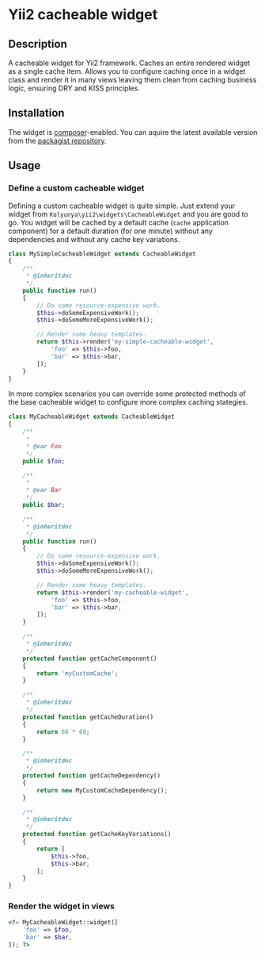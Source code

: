 # Yii2 cacheable widget

## Description
A cacheable widget for Yii2 framework. Caches an entire rendered widget as a single cache item. Allows you to configure caching once in a widget class and render it in many views leaving them clean from caching business logic, ensuring DRY and KISS principles. 

## Installation
The widget is [composer](https://getcomposer.org/)-enabled. You can aquire the latest available version from the [packagist repository](https://packagist.org/packages/kolyunya/yii2-cacheable-widget).

## Usage
### Define a custom cacheable widget 
Defining a custom cacheable widget is quite simple. Just extend your widget from `Kolyunya\yii2\widgets\CacheableWidget` and you are good to go. You widget will be cached by a default cache (`cache` application component) for a default duration (for one minute) without any dependencies and without any cache key variations.
```php
class MySimpleCacheableWidget extends CacheableWidget
{
    /**
     * @inheritdoc
     */
    public function run()
    {
        // Do some resource-expensive work.
        $this->doSomeExpensiveWork();
        $this->doSomeMoreExpensiveWork();

        // Render some heavy templates.
        return $this->render('my-simple-cacheable-widget',
            'foo' => $this->foo,
            'bar' => $this->bar,
        ]);
    }
}
```

In more complex scenarios you can override some protected methods of the base cacheable widget to configure more complex caching stategies.

```php
class MyCacheableWidget extends CacheableWidget
{
    /**
     *
     * @var Foo
     */
    public $foo;

    /**
     *
     * @var Bar
     */
    public $bar;

    /**
     * @inheritdoc
     */
    public function run()
    {
        // Do some resource-expensive work.
        $this->doSomeExpensiveWork();
        $this->doSomeMoreExpensiveWork();

        // Render some heavy templates.
        return $this->render('my-cacheable-widget',
            'foo' => $this->foo,
            'bar' => $this->bar,
        ]);
    }

    /**
     * @inheritdoc
     */
    protected function getCacheComponent()
    {
        return 'myCustomCache';
    }

    /**
     * @inheritdoc
     */
    protected function getCacheDuration()
    {
        return 60 * 60;
    }

    /**
     * @inheritdoc
     */
    protected function getCacheDependency()
    {
        return new MyCustomCacheDependency();
    }

    /**
     * @inheritdoc
     */
    protected function getCacheKeyVariations()
    {
        return [
            $this->foo,
            $this->bar,
        ];
    }
}
```

### Render the widget in views
```php
<?= MyCacheableWidget::widget([
    'foo' => $foo,
    'bar' => $bar,
]); ?>
```
